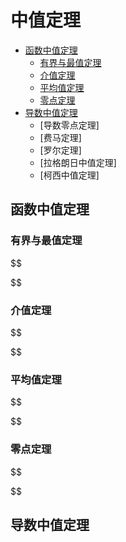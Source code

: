 # 中值定理

* [函数中值定理](#函数中值定理)
  * [有界与最值定理](#有界与最值定理)
  * [介值定理](#介值定理)
  * [平均值定理](#平均值定理)
  * [零点定理](#零点定理)
* [导数中值定理](#导数中值定理)
  * [导数零点定理]
  * [费马定理]
  * [罗尔定理]
  * [拉格朗日中值定理]
  * [柯西中值定理]

## 函数中值定理

### 有界与最值定理

$$

$$

### 介值定理

$$

$$

### 平均值定理

$$

$$

### 零点定理

$$

$$

## 导数中值定理